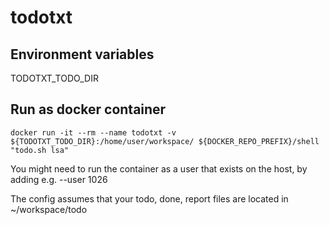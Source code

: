 # todotxt
## Environment variables
TODOTXT_TODO_DIR

## Run as docker container
```
docker run -it --rm --name todotxt -v ${TODOTXT_TODO_DIR}:/home/user/workspace/ ${DOCKER_REPO_PREFIX}/shell "todo.sh lsa"
```
You might need to run the container as a user that exists on the host, by adding e.g. --user 1026

The config assumes that your todo, done, report files are located in ~/workspace/todo
